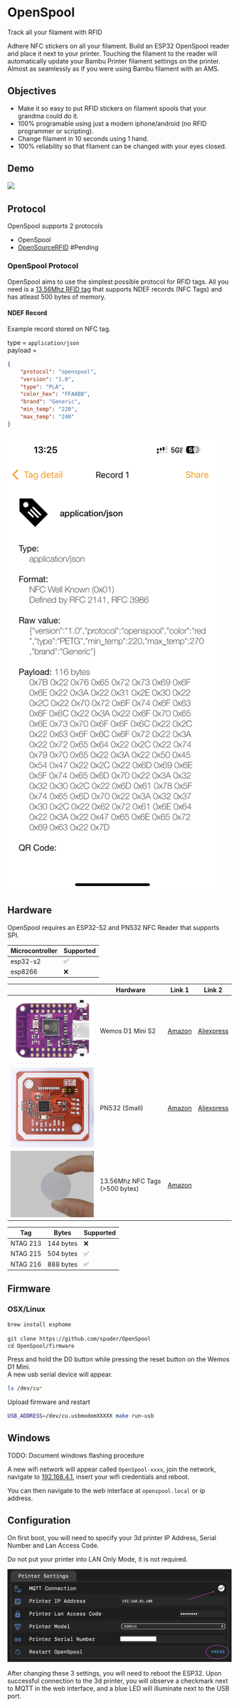# OpenSpool

Track all your filament with RFID


Adhere NFC stickers on all your filament. Build an ESP32 OpenSpool reader and place it next to your printer. 
Touching the filament to the reader will automatically update your Bambu Printer filament settings on the printer. 
Almost as seamlessly as if you were using Bambu filament with an AMS. 

## Objectives

- Make it so easy to put RFID stickers on filament spools that your grandma could do it. 
- 100% programable using just a modern iphone/android (no RFID programmer or scripting).
- Change filament in 10 seconds using 1 hand. 
- 100% reliability so that filament can be changed with your eyes closed. 

## Demo

[![](https://img.youtube.com/vi/ah7dm-dtQ5w/0.jpg)](https://youtube.com/watch?v=ah7dm-dtQ5w)



## Protocol

OpenSpool supports 2 protocols

- OpenSpool  
- [OpenSourceRFID](https://github.com/Bambu-Research-Group/RFID-Tag-Guide/blob/main/OpenSourceRfid.md)  #Pending 


### OpenSpool Protocol

OpenSpool aims to use the simplest possible protocol for RFID tags. All you need is a [13.56Mhz RFID tag](https://a.co/d/5ojDUNk) that supports NDEF records (NFC Tags) and has atleast 500 bytes of memory. 

#### NDEF Record

Example record stored on NFC tag. 

type = `application/json`  
payload = 

```json
{
    "protocol": "openspool",
    "version": "1.0",
    "type": "PLA",
    "color_hex": "FFAABB",
    "brand": "Generic",
    "min_temp": "220",
    "max_temp": "240"
}
```

![](./images/phone1.PNG)


## Hardware

OpenSpool requires an ESP32-S2 and PN532 NFC Reader that supports SPI. 

| Microcontroller | Supported |
| --- | --- | 
| esp32-s2 | ✅ | 
| esp8266 | ❌ | 



| | Hardware | Link 1 | Link 2| 
| --- | --- | --- | --- | 
| ![](./images/wemos-d1mini.png)| Wemos D1 Mini S2 | [Amazon](https://www.amazon.com/dp/B0B291LZ99?ref_=cm_sw_r_cp_ud_dp_373FWQ1MNKAS6SD4DDXV) | [Aliexpress](https://www.aliexpress.us/item/3256807359221969.html)|
| ![](./images/pn532-small.png) |  PN532 (Small) | [Amazon](https://a.co/d/8ytFjLO) | [Aliexpress](https://www.aliexpress.us/item/3256805787598774.html)| 
| ![](./images/NFC.png) | 13.56Mhz NFC Tags (>500 bytes)| [Amazon](https://a.co/d/5ojDUNk) | | 


| Tag | Bytes | Supported |  
| --- | --- | --- |  
| NTAG 213 | 144 bytes | ❌ | 
| NTAG 215 | 504 bytes | ✅ |  
| NTAG 216 | 888 bytes | ✅ |   


## Firmware

### OSX/Linux

```
brew install esphome

git clone https://github.com/spuder/OpenSpool
cd OpenSpool/firmware
```

Press and hold the D0 button while pressing the reset button on the Wemos D1 Mini.  
A new usb serial device will appear. 

```bash
ls /dev/cu*
```

Upload firmware and restart

```bash
USB_ADDRESS=/dev/cu.usbmodemXXXXX make run-usb
```

## Windows

TODO: Document windows flashing procedure


A new wifi network will appear called `OpenSpool-xxxx`, join the network, navigate to [192.168.4.1](http://192.168.4.1),  insert your wifi credentials and reboot. 

You can then navigate to the web interface at `openspool.local` or ip address. 


## Configuration

On first boot, you will need to specify your 3d printer IP Address, Serial Number and Lan Access Code. 

Do not put your printer into LAN Only Mode, it is not required. 

![](./images/PrinterSettings.png)

After changing these 3 settings, you will need to reboot the ESP32. 
Upon successful connection to the 3d printer, you will observe a checkmark next to MQTT in the web interface, and a blue LED will illuminate next to the USB port. 